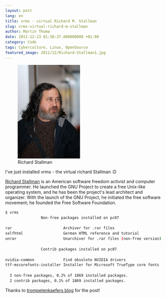 ```yaml
---
layout: post
lang: en
title: vrms - virtual Richard M. Stallman
slug: vrms-virtual-richard-m-stallman
author: Martin Thoma
date: 2011-12-23 01:38:37.000000000 +01:00
category: Code
tags: Cyberculture, Linux, OpenSource
featured_image: 2011/12/Richard-Stallman1.jpg
---
```

<figure class="alignright">
            <a href="../images/2011/12/Richard-Stallman-200x300.jpg"><img src="../images/2011/12/Richard-Stallman-200x300.jpg" alt="Richard Stallman" style="max-width:200px;max-height:300px;" class="size-medium wp-image-10141 "/></a>
            <figcaption class="text-center">Richard Stallman</figcaption>
        </figure>

I've just installed vrms - the virtual richard Stallman :D

<a href="http://en.wikipedia.org/wiki/Richard_Stallman">Richard Stallman</a> is an American software freedom activist and computer programmer. He launched the GNU Project to create a free Unix-like operating system, and he has been the project's lead architect and organizer. With the launch of the GNU Project, he initiated the free software movement; he founded the Free Software Foundation.

```bash
$ vrms
                Non-free packages installed on pc07

rar                       Archiver for .rar files
selfhtml                  German HTML reference and tutorial
unrar                     Unarchiver for .rar files (non-free version)

                Contrib packages installed on pc07

nvidia-common             Find obsolete NVIDIA drivers
ttf-mscorefonts-installer Installer for Microsoft TrueType core fonts

  3 non-free packages, 0.2% of 1869 installed packages.
  2 contrib packages, 0.1% of 1869 installed packages.
```

Thanks to <a href="http://trompetenkaefer.wordpress.com/">trompetenkaefers blog</a> for the post!
